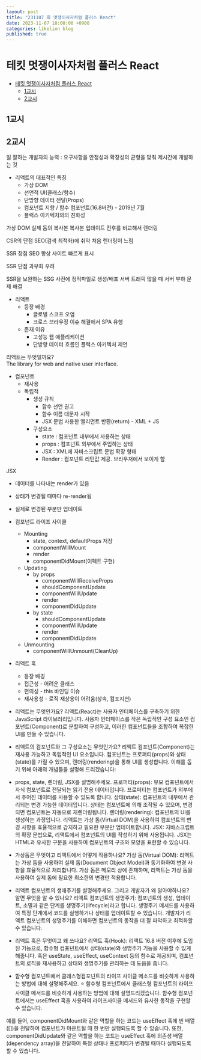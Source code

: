 ```yaml
---
layout: post
title: "231107 화 멋쟁이사자처럼 플러스 React"
date: 2023-11-07 18:00:00 +0900
categories: likelion blog
published: true
---
```


# 테킷 멋쟁이사자처럼 플러스 React

- [테킷 멋쟁이사자처럼 플러스 React](#테킷-멋쟁이사자처럼-플러스-react)
  - [1교시](#1교시)
  - [2교시](#2교시)

## 1교시

## 2교시

일 잘하는 개발자의 능력 : 요구사항을 안정성과 확장성의 균형을 맞춰 제시간에 개발하는 것

- 리액트의 대표적인 특징
  - 가상 DOM
  - 선언적 UI(클래스/함수)
  - 단방향 데이터 전달(Props)
  - 컴포넌트 지향 / 함수 컴포넌트(16.8버전) - 2019년 7월
  - 플럭스 아키텍처와의 친화성

가상 DOM
실제 돔의 복사본
복사본 업데이트 전후를 비교해서 렌더링

CSR의 단점
SEO(검색 최적화)에 취약
처음 렌더링이 느림

SSR 장점
SEO 향상
사이트 빠르게 표시

SSR 단점
과부화 우려

SSR을 보완하는 SSG
사전에 정적파일로 생성/배포
서버 트래픽 많을 때 서버 부하 문제 해결

- 리액트
  - 등장 배경
    - 글로벌 스코프 오염
    - 크로스 브라우징 이슈 해결에서 SPA 유행
  - 존재 이유
    - 고성능 웹 애플리케이션
    - 단방향 데이터 흐름인 플럭스 아키텍처 제언

리액트는 무엇일까요?  
The library for web and native user interface.

- 컴포넌트
  - 재사용
  - 독립적
    - 생성 규칙
      - 함수 선언 권고
      - 함수 이름 대문자 시작
      - JSX 문법 사용한 엘리먼트 반환(return) - XML + JS
    - 구성요소
      - state : 컴포넌트 내부에서 사용하는 상태
      - props : 컴포넌트 외부에서 주입하는 상태
      - JSX : XML에 자바스크립트 문법 확장 형태
      - Render : 컴포넌트 리턴값 제공. 브라우저에서 보이게 함

JSX

- 데이터를 나타내는 render가 있음
- 상태가 변경될 때마다 re-render됨
- 실제로 변경된 부분만 업데이트

- 컴포넌트 라이프 사이클

  - Mounting
    - state, context, defaultProps 저장
    - componentWillMount
    - render
    - componentDidMount(이펙트 구현)
  - Updating
    - by props
      - componentWillReceiveProps
      - shouldComponentUpdate
      - componentWillUpdate
      - render
      - componentDidUpdate
    - by state
      - shouldComponentUpdate
      - componentWillUpdate
      - render
      - componentDidUpdate
  - Unmounting
    - componentWillUnmount(CleanUp)

- 리액트 훅

  - 등장 배경
  - 접근성 - 어려운 클래스
  - 편의성 - this 바인딩 이슈
  - 재사용성 - 로직 재상용이 어려움(상속, 컴포지션)

- 리액트는 무엇인가요?
  리액트(React)는 사용자 인터페이스를 구축하기 위한 JavaScript 라이브러리입니다. 사용자 인터페이스를 작은 독립적인 구성 요소인 컴포넌트(Component)로 분할하여 구성하고, 이러한 컴포넌트들을 조합하여 복잡한 UI를 만들 수 있습니다.

- 리액트의 컴포넌트와 그 구성요소는 무엇인가요?
  리액트 컴포넌트(Component)는 재사용 가능하고 독립적인 UI 요소입니다. 컴포넌트는 프로퍼티(props)와 상태(state)를 가질 수 있으며, 렌더링(rendering)을 통해 UI를 생성합니다. 이해를 돕기 위해 아래의 개념들을 설명해 드리겠습니다:

- props, state, 렌더링, JSX를 설명해주세요.
  프로퍼티(props): 부모 컴포넌트에서 자식 컴포넌트로 전달되는 읽기 전용 데이터입니다. 프로퍼티는 컴포넌트가 외부에서 주어진 데이터를 사용할 수 있도록 합니다.
  상태(state): 컴포넌트의 내부에서 관리되는 변경 가능한 데이터입니다. 상태는 컴포넌트에 의해 조작될 수 있으며, 변경되면 컴포넌트는 자동으로 재렌더링됩니다.
  렌더링(rendering): 컴포넌트의 UI를 생성하는 과정입니다. 리액트는 가상 돔(Virtual DOM)을 사용하여 컴포넌트의 변경 사항을 효율적으로 감지하고 필요한 부분만 업데이트합니다.
  JSX: 자바스크립트의 확장 문법으로, 리액트에서 컴포넌트의 UI를 작성하기 위해 사용됩니다. JSX는 HTML과 유사한 구문을 사용하여 컴포넌트의 구조와 모양을 표현할 수 있습니다.

- 가상돔은 무엇이고 리액트에서 어떻게 작용하나요?
  가상 돔(Virtual DOM): 리액트는 가상 돔을 사용하여 실제 돔(Document Object Model)과 동기화하여 변경 사항을 효율적으로 처리합니다. 가상 돔은 메모리 상에 존재하며, 리액트는 가상 돔을 사용하여 실제 돔에 필요한 최소한의 변경만 적용합니다.

- 리액트 컴포넌트의 생애주기를 설명해주세요. 그리고 개발자가 왜 알아야하나요? 알면 무엇을 알 수 있나요?
  리액트 컴포넌트의 생명주기: 컴포넌트의 생성, 업데이트, 소멸과 같은 단계를 생명주기(lifecycle)라고 합니다. 생명주기 메서드를 사용하여 특정 단계에서 코드를 실행하거나 상태를 업데이트할 수 있습니다. 개발자가 리액트 컴포넌트의 생명주기를 이해하면 컴포넌트의 동작을 더 잘 파악하고 최적화할 수 있습니다.

- 리액트 훅은 무엇이고 왜 쓰나요?
  리액트 훅(Hook): 리액트 16.8 버전 이후에 도입된 기능으로, 함수형 컴포넌트에서 상태(state)와 생명주기 기능을 사용할 수 있게 해줍니다. 훅은 useState, useEffect, useContext 등의 함수로 제공되며, 컴포넌트의 로직을 재사용하고 상태와 생명주기를 관리하는 데 도움을 줍니다.

- 함수형 컴포넌트에서 클래스형컴포넌트의 라이프 사이클 메소드를 비슷하게 사용하는 방법에 대해 설명해주세요.
  ⭐ 함수형 컴포넌트에서 클래스형 컴포넌트의 라이프사이클 메서드를 비슷하게 사용하는 방법에 대해 설명드리겠습니다. 함수형 컴포넌트에서는 useEffect 훅을 사용하여 라이프사이클 메서드와 유사한 동작을 구현할 수 있습니다.

예를 들어, componentDidMount와 같은 역할을 하는 코드는 useEffect 훅에 빈 배열([])을 전달하여 컴포넌트가 마운트될 때 한 번만 실행되도록 할 수 있습니다. 또한, componentDidUpdate와 같은 역할을 하는 코드는 useEffect 훅에 의존성 배열(dependency array)을 전달하여 특정 상태나 프로퍼티가 변경될 때마다 실행되도록 할 수 있습니다.
